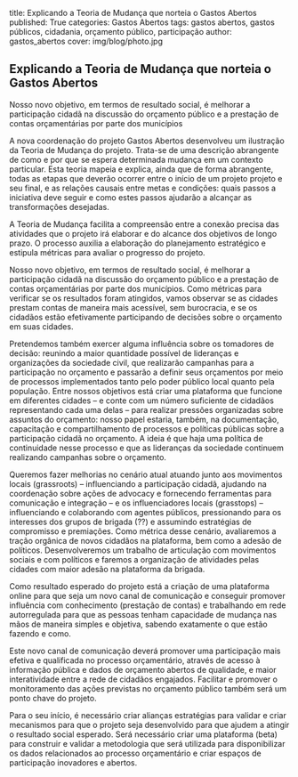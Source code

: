title: Explicando a Teoria de Mudança que norteia o Gastos Abertos
published: True
categories: Gastos Abertos
tags: gastos abertos, gastos públicos, cidadania, orçamento público, participação
author: gastos_abertos
cover: img/blog/photo.jpg

## Explicando a Teoria de Mudança que norteia o Gastos Abertos
Nosso novo objetivo, em termos de resultado social, é melhorar a participação cidadã na discussão do orçamento público e a prestação de contas orçamentárias por parte dos municípios

A nova coordenação do projeto Gastos Abertos desenvolveu um ilustração da Teoria de Mudança do projeto. Trata-se de uma descrição abrangente de como e por que se espera determinada mudança em um contexto particular. Esta teoria mapeia e explica, ainda que de forma abrangente, todas as etapas que deverão ocorrer entre o início de um projeto projeto e seu final, e as relações causais entre metas e condições: quais passos a iniciativa deve seguir e como estes passos ajudarão a alcançar as transformações desejadas. 

A Teoria de Mudança facilita a compreensão entre a conexão precisa das atividades que o projeto irá elaborar e do alcance dos objetivos de longo prazo. O processo auxilia a elaboração do planejamento estratégico e estipula métricas para avaliar o progresso do projeto.

Nosso novo objetivo, em termos de resultado social, é melhorar a participação cidadã na discussão do orçamento público e a prestação de contas orçamentárias por parte dos municípios. Como métricas para verificar se os resultados foram atingidos, vamos observar se as cidades prestam contas de maneira mais acessível, sem burocracia, e se os cidadãos estão efetivamente participando de decisões sobre o orçamento em suas cidades.

Pretendemos também exercer alguma influência sobre os tomadores de decisão: reunindo a maior quantidade possível de lideranças e organizações da sociedade civil, que realizarão campanhas para a participação no orçamento e passarão a definir seus orçamentos por meio de processos implementados tanto pelo poder público local quanto pela população. Entre nossos objetivos está criar uma plataforma que funcione em diferentes cidades – e conte com um número suficiente de cidadãos representando cada uma delas – para realizar pressões organizadas sobre assuntos do orçamento: nosso papel estaria, também, na documentação, capacitação e compartilhamento de processos e políticas públicas sobre a participação cidadã no orçamento. A ideia é que haja uma política de continuidade nesse processo e que as lideranças da sociedade continuem realizando campanhas sobre o orçamento.

Queremos fazer melhorias no cenário atual atuando junto aos movimentos locais (grassroots) – influenciando a participação cidadã, ajudando na coordenação sobre ações de advocacy e fornecendo ferramentas para comunicação e integração – e os influenciadores locais (grasstops) – influenciando e colaborando com agentes públicos, pressionando para os interesses dos grupos de brigada (??) e assumindo estratégias de compromisso e premiações. Como métrica desse cenário, avaliaremos a tração orgânica de novos cidadãos na plataforma, bem como a adesão de políticos. Desenvolveremos um trabalho de articulação com movimentos sociais e com políticos e faremos a organização de atividades pelas cidades com maior adesão na plataforma da brigada.

Como resultado esperado do projeto está a criação de uma plataforma online para que seja um novo canal de comunicação e conseguir promover influência com conhecimento (prestação de contas) e trabalhando em rede autorregulada para que as pessoas tenham capacidade de mudança nas mãos de maneira simples e objetiva, sabendo exatamente o que estão fazendo e como.

Este novo canal de comunicação deverá promover uma participação mais efetiva e qualificada no processo orçamentário, através de acesso à informação pública e dados de orçamento abertos de qualidade, e maior interatividade entre a rede de cidadãos engajados. Facilitar e promover o monitoramento das ações previstas no orçamento público também será um ponto chave do projeto.

Para o seu início, é necessário criar alianças estratégias para validar e criar mecanismos para que o projeto seja desenvolvido para que ajudem a atingir o resultado social esperado. Será necessário criar uma plataforma (beta) para construir e validar a metodologia que será utilizada para disponibilizar os dados relacionados ao processo orçamentário e criar espaços de participação inovadores e abertos.

